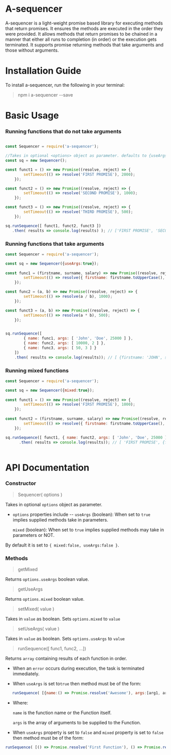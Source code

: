 # A-sequencer
A-sequencer is a light-weight promise based library  for executing methods that return promises. It ensures the methods are executed in the order they were provided. It allows methods that return promises to be chained in a manner that either all runs to completion (in order) or the execution gets terminated. It supports promise returning methods that take arguments and those without arguments.

# Installation Guide
To install a-sequencer, run the following in your terminal:

> npm i a-sequencer --save

# Basic Usage

### Running functions that do not take arguments
```javascript

const Sequencer = require('a-sequencer');

//Takes in optional <options> object as parameter. defaults to {useArgs:false, mixed:false}
const sq = new Sequencer();

const funct1 = () => new Promise((resolve, reject) => {
        setTimeout(() => resolve('FIRST PROMISE'), 2000);
    });

const funct2 = () => new Promise((resolve, reject) => {
        setTimeout(() => resolve('SECOND PROMISE'), 1000);
    });

const funct3 = () => new Promise((resolve, reject) => {
        setTimeout(() => resolve('THIRD PROMISE'), 500);
    });

sq.runSequence([ funct1, funct2, funct3 ])
   .then( results => console.log(results) ); // ['FIRST PROMISE', 'SECOND PROMISE', 'THIRD PROMISE']

```

### Running functions that take arguments

```javascript
const Sequencer = require('a-sequencer');

const sq = new Sequencer({useArgs:true});
   
const func1 = (firstname, surname, salary) => new Promise((resolve, reject) => {
        setTimeout(() => resolve({ firstname: firstname.toUpperCase(), surname: surname.toUpperCase(), salary }), 2000);
    });

const func2 = (a, b) => new Promise((resolve, reject) => {
        setTimeout(() => resolve(a / b), 1000);
    });

const funct3 = (a, b) => new Promise((resolve, reject) => {
        setTimeout(() => resolve(a * b), 500);
    });


sq.runSequence([
        { name: func1, args: [ 'John', 'Doe', 25000 ] },
        { name: func2, args: [ 10000, 2 ] },
        { name: func3, args: [ 50, 3 ] }
    ])
    .then( results => console.log(results)); // [ {firstname: 'JOHN', surname: 'JOE', salary: 2000}, 5000, 150 ]
```

### Running mixed functions

```javascript  
const Sequencer = require('a-sequencer');

const sq = new Sequencer({mixed:true});
   
const funct1 = () => new Promise((resolve, reject) => {
        setTimeout(() => resolve('FIRST PROMISE'), 1000);
    });
   
const funct2 = (firstname, surname, salary) => new Promise((resolve, reject) => {
        setTimeout(() => resolve({ firstname: firstname.toUpperCase(), surname: surname.toUpperCase(), salary }), 2000);
    });

sq.runSequence([ funct1, { name: funct2, args: [ 'John', 'Doe', 25000 ] }])
      .then( results => console.log(results)); // [ 'FIRST PROMISE', {firstname: 'JOHN', surname: 'JOE', salary: 2000}]
    
```

# API Documentation

### Constructor

> Sequencer( options )

Takes in optional ```options``` object as parameter.
- ```options``` properties include --
  ```useArgs``` (boolean): When set to ```true``` implies supplied methods take in parameters.

  ```mixed``` (boolean): When set to ```true``` implies supplied methods may take in parameters or NOT.

By default it is set to 
```{ mixed:false, useArgs:false }```.


### Methods

> getMixed

Returns ```options.useArgs``` boolean value.

> getUseArgs

Returns ```options.mixed``` boolean value.


> setMixed( value )

Takes in ```value``` as boolean.
Sets ```options.mixed``` to ```value```


> setUseArgs( value )

Takes in ```value``` as boolean.
Sets ```options.useArgs``` to ```value```


> runSequence([ func1, func2, ...])

Returns ```array``` containing results of each function in order.

- When an ```error```  occurs during execution, the task is terminated immediately.

- When ```useArgs``` is set to```true``` then method must be of the form:
  
```javascript
   runSequence( [{name:() => Promise.resolve('Awesome'), args:[arg1, arg2,... ]} ])
```
- Where:
   
   ```name``` is the function name or the Function itself.

   ```args``` is the array of arguments to be supplied to the Function.


- When ```useArgs``` property is set to ```false``` and ```mixed``` property is set to ```false``` then method must be of the form:
  
```javascript 
runSequence( [() => Promise.resolve('First Function'), () => Promise.resolve('Second Function') ])

``` 
   
